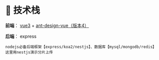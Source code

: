 # 🚀 技术栈

**前端**： [vue3](https://vuejs.org/guide/quick-start.html) + [ant-design-vue（版本4）](https://www.antdv.com/components/upload-cn#components-upload-demo-customize-progress-bar)

**后端**： express
    
    nodejs必备后端框架【express/koa2/nestjs】、数据库【mysql/mongodb/redis】
    这里用nestjs演示分片上传